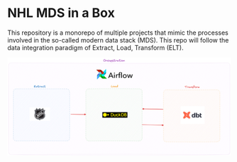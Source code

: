 # NHL MDS in a Box

This repository is a monorepo of multiple projects that mimic the processes involved in the so-called modern data stack (MDS). This repo will follow the data integration paradigm of Extract, Load, Transform (ELT).

![Stack Overview](readme_images/stack.png)
